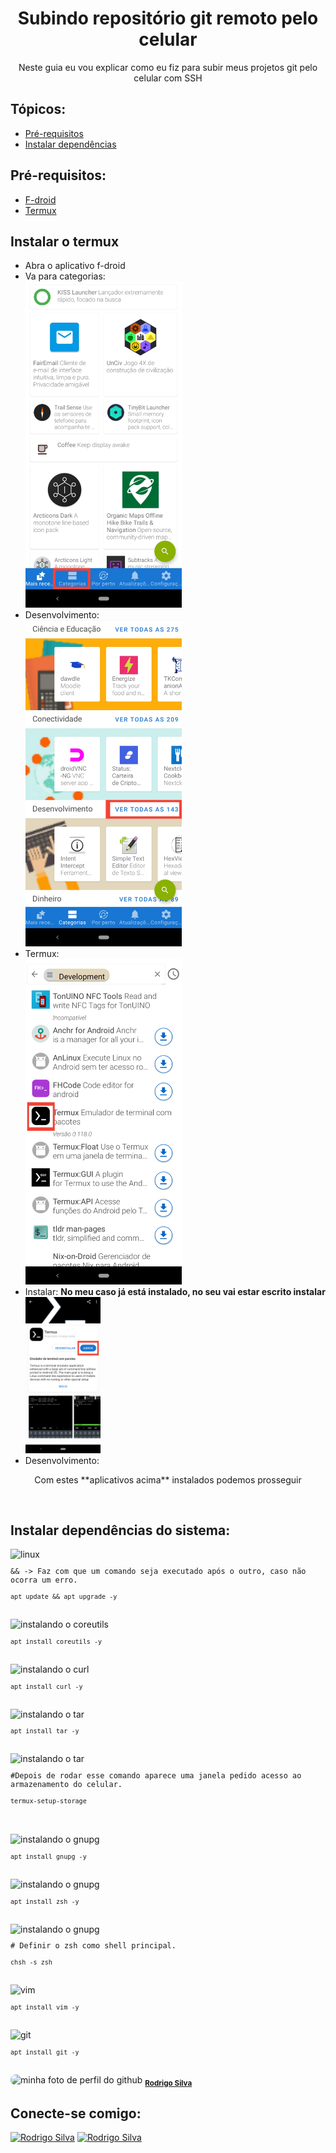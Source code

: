 <h1 align="center">Subindo repositório git remoto pelo celular</h1>
<p align="center">Neste guia eu vou explicar como eu fiz para subir meus projetos git pelo celular com SSH</p>

## Tópicos:
<!--ts-->
  * [Pré-requisitos](#pre-requisitos)
  * [Instalar dependências](#Instalar-dependências-do-sistema)
<!--te-->

## Pré-requisitos:
- [F-droid](https://f-droid.org)
- [Termux](#instalar-o-termux)

## Instalar o termux
- Abra o aplicativo f-droid
- Va para categorias: <br>
   <img src="./assets/images/f-droid-home.jpg" alt="instalando o f-droid" height="55%" style="max-width:250px;">
- Desenvolvimento: <br>
  <img src="./assets/images/f-droid-category.jpg" alt="instalando o f-droid" height="55%" style="max-width:250px;">
- Termux: <br>
   <img src="./assets/images/f-droid-development-category.jpg" alt="instalando o f-droid" height="55%" style="max-width:250px;">
- Instalar: **No meu caso já está instalado, no seu vai estar escrito instalar** <img src="assets/images/termux-app-on-f-droid.jpg" alt="Instalar o termux" height="55%" style="max-height:250px;">
- Desenvolvimento:

<p align="center">Com estes **aplicativos acima** instalados podemos prosseguir</p>

<br>

## Instalar dependências do sistema:

<span align="left">
<img src="https://www.vectorlogo.zone/logos/linux/linux-icon.svg" alt="linux" width="22" height="22">
</span>
<code><p>&& -> Faz com que um comando seja executado após o outro, caso não ocorra um erro.</p></code>
<code><p><pre><code>apt update && apt upgrade -y</code></pre></p></code><br>
<span align="left">
<img src="https://www.vectorlogo.zone/logos/gnu_bash/gnu_bash-icon.svg" alt="instalando o coreutils" width="22" height="22"><code><p><pre><code>apt install coreutils -y</code></pre></p></code>
</span><br>
<span align="left">
<img src="https://www.vectorlogo.zone/logos/curl_haxx/curl_haxx-ar21.svg" alt="instalando o curl" width="22" height="22"><code><p><pre><code>apt install curl -y</code></pre></p></code>
</span><br>
<span align="left">
<img src="https://www.vectorlogo.zone/logos/gnu_bash/gnu_bash-icon.svg" alt="instalando o tar" width="22" height="22"><code><p><pre><code>apt install tar -y</code></pre></p></code>
</span><br>
<span align="left">
<img src="https://www.vectorlogo.zone/logos/gnu_bash/gnu_bash-icon.svg" alt="instalando o tar" width="22" height="22"><code><p>#Depois de rodar esse comando aparece uma janela pedido acesso ao armazenamento do celular.</p></code><code><p><pre><code>termux-setup-storage</code></pre></p></code><br>
</span><br>
<span align="left">
<img src="https://www.vectorlogo.zone/logos/gnu_bash/gnu_bash-icon.svg" alt="instalando o gnupg" width="22" height="22"><code><p><pre><code>apt install gnupg -y</code></pre></p></code>
</span><br>
<span align="left">
<img src="https://www.vectorlogo.zone/logos/gnu_bash/gnu_bash-icon.svg" alt="instalando o gnupg" width="22" height="22"><code><p><pre><code>apt install zsh -y</code></pre></p></code>
</span><br>
<span align="left">
<img src="https://www.vectorlogo.zone/logos/gnu_bash/gnu_bash-icon.svg" alt="instalando o gnupg" width="22" height="22"><code><p># Definir o zsh como shell principal.</p></code><code><p><pre><code>chsh -s zsh</code></pre></p></code>
</span><br>
<span align="left" style="margin:0;padding:0;">
<img src="https://www.vectorlogo.zone/logos/vim/vim-ar21.svg" alt="vim" width="29" height="18" style="margin:0;padding:0;"><code><p><pre><code>apt install vim -y</code></pre></p></code>
</span><br>
<span align="left">
<img src="https://www.vectorlogo.zone/logos/git-scm/git-scm-icon.svg" alt="git" width="22" height="22"><code><p><pre><code>apt install git -y</code></pre></p></code>
</span>
<br>
<h2Autor</h2>

<img style="border-radius:50px;" src="https://avatars.githubusercontent.com/u/61669301?v=4" width="100px;" alt="minha foto de perfil do github">
<sub><b><a href="https://github.com/rodrigosipereira">Rodrigo Silva</a></b></sub>

## Conecte-se comigo:

<a href="https://instagram.com/rodrigosilva.n1" target="blank"><img src="https://cdn.jsdelivr.net/npm/simple-icons@3.0.1/icons/instagram.svg" alt="Rodrigo Silva" height="41" width="41" /></a>
<a href="https://www.linkedin.com/in/rodrigo-silva-pereira" target="blank"><img src="https://cdn.jsdelivr.net/npm/simple-icons@3.0.1/icons/linkedin.svg" alt="Rodrigo Silva" height="41" width="41" /></a>
